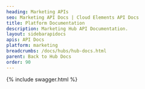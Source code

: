 ```yaml
---
heading: Marketing APIs
seo: Marketing API Docs | Cloud Elements API Docs
title: Platform Documentation
description: Marketing Hub API Documentation.
layout: sidebarapidocs
apis: API Docs
platform: marketing
breadcrumbs: /docs/hubs/hub-docs.html
parent: Back to Hub Docs
order: 90
---
```


{% include swagger.html %}
